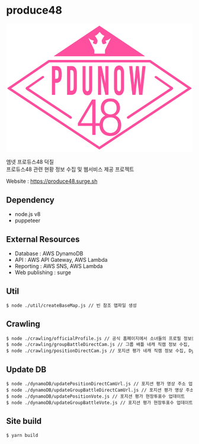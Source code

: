 # produce48

![pdunow48](public/images/og_image.jpg)

엠넷 프로듀스48 덕질  
프로듀스48 관련 현황 정보 수집 및 웹서비스 제공 프로젝트

Website : https://produce48.surge.sh

## Dependency

- node.js v8
- puppeteer

## External Resources

- Database : AWS DynamoDB
- API : AWS API Gateway, AWS Lambda
- Reporting : AWS SNS, AWS Lambda
- Web publishing : surge

## Util

```bash
$ node ./util/createBaseMap.js // 빈 참조 맵파일 생성
```

## Crawling

```bash
$ node ./crawling/officialProfile.js // 공식 홈페이지에서 소녀들의 프로필 정보를 겟, DynamoDB에 저장
$ node ./crawling/groupBattleDirectCam.js // 그룹 배틀 네캐 직캠 정보 수집, DynamoDB에 저장
$ node ./crawling/positionDirectCam.js // 포지션 평가 네캐 직캠 정보 수집, DynamoDB에 저장
```

## Update DB

```bash
$ node ./dynamoDB/updatePositionDirectCamUrl.js // 포지션 평가 영상 주소 업데이트
$ node ./dynamoDB/updateGroupBattleDirectCamUrl.js // 포지션 평가 영상 주소 업데이트
$ node ./dynamoDB/updatePositionVote.js // 포지션 평가 현장투표수 업데이트
$ node ./dynamoDB/updateGroupBattleVote.js // 포지션 평가 현장투표수 업데이트
```

## Site build

```bash
$ yarn build
```
